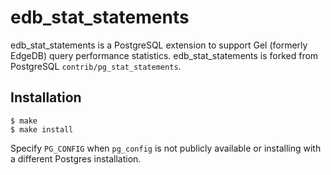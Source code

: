 # edb_stat_statements

edb_stat_statements is a PostgreSQL extension to support Gel (formerly EdgeDB) query performance statistics.
edb_stat_statements is forked from PostgreSQL `contrib/pg_stat_statements`.

## Installation

```shell
$ make
$ make install
```

Specify `PG_CONFIG` when `pg_config` is not publicly available or installing with a different Postgres installation.
